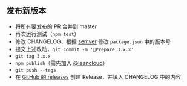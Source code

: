 ## 发布新版本

- 将所有要发布的 PR 合并到 master
- 再次运行测试（`npm test`）
- 修改 CHANGELOG、根据 [semver](https://semver.org/) 修改 `package.json` 中的版本号
- 提交上述改动，`git commit -m '🔖Prepare 3.x.x'`
- `git tag 3.x.x`
- `npm publish`（需先加入 [@leancloud](https://www.npmjs.com/org/leancloud)）
- `git push --tags`
- 在 [GitHub 的 releases](https://github.com/leancloud/leanengine-node-sdk/releases) 创建 Release，并填入 CHANGELOG 中的内容
